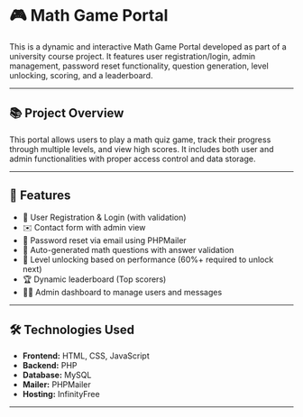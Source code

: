 # 🎮 Math Game Portal

This is a dynamic and interactive Math Game Portal developed as part of a university course project. It features user registration/login, admin management, password reset functionality, question generation, level unlocking, scoring, and a leaderboard.  

---

## 📚 Project Overview

This portal allows users to play a math quiz game, track their progress through multiple levels, and view high scores. It includes both user and admin functionalities with proper access control and data storage.

---

## 🚀 Features

- 🔐 User Registration & Login (with validation)
- ✉️ Contact form with admin view
- 🔁 Password reset via email using PHPMailer
- 🎲 Auto-generated math questions with answer validation
- 🧠 Level unlocking based on performance (60%+ required to unlock next)
- 🏆 Dynamic leaderboard (Top scorers)
- 🧑‍💻 Admin dashboard to manage users and messages

---

## 🛠️ Technologies Used

- **Frontend:** HTML, CSS, JavaScript
- **Backend:** PHP
- **Database:** MySQL
- **Mailer:** PHPMailer
- **Hosting:** InfinityFree

---


